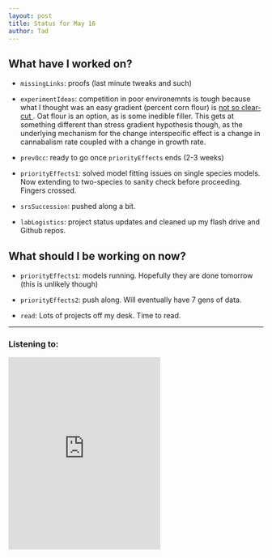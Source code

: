 ```yaml
---
layout: post 
title: Status for May 16 
author: Tad
---
```

 
## What have I worked on?
 
* `missingLinks`: proofs (last minute tweaks and such)
  
* `experimentIdeas`: competition in poor environemnts is tough because what I thought was an easy gradient (percent corn flour) is [not so clear-cut ](http://onlinelibrary.wiley.com/doi/10.1002/ece3.1254/full). Oat flour is an option, as is some inedible filler. This gets at something different than stress gradient hypothesis though, as the underlying mechanism for the change interspecific effect is a change in cannabalism rate coupled with a change in growth rate. 

* `prevOcc`: ready to go once `priorityEffects` ends (2-3 weeks)

* `priorityEffects1`: solved model fitting issues on single species models. Now extending to two-species to sanity check before proceeding. Fingers crossed. 

* `srsSuccession`: pushed along a bit.

* `labLogistics`: project status updates and cleaned up my flash drive and Github repos. 




## What should I be working on now? 

* `priorityEffects1`: models running. Hopefully they are done tomorrow (this is unlikely though)

* `priorityEffects2`: push along. Will eventually have 7 gens of data. 

* `read`: Lots of projects off my desk. Time to read. 

 


 
 
--- 

### Listening to: 

<iframe src='https://embed.spotify.com/?uri=spotify%3Atrack%3A57WuNSozsmPXnHpRTOWkKq' width='300' height='380' frameborder='0' allowtransparency='true'></iframe> 

<i class='fa fa-code' style='color:pink'></i> 
